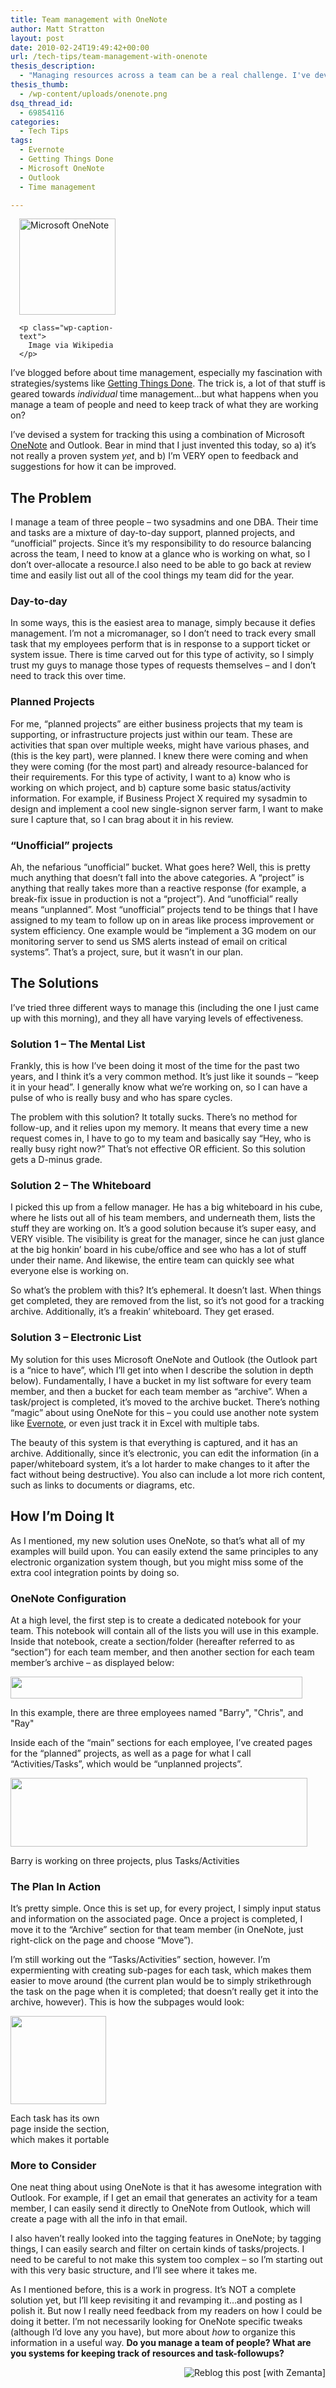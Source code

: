 ```yaml
---
title: Team management with OneNote
author: Matt Stratton
layout: post
date: 2010-02-24T19:49:42+00:00
url: /tech-tips/team-management-with-onenote
thesis_description:
  - "Managing resources across a team can be a real challenge. I've devised a system for tracking this using a combination of Microsoft OneNote and Outlook. Bear in mind that I just invented this today, so a) it's not really a proven system yet, and b) I'm VERY open to feedback and suggestions for how it can be improved."
thesis_thumb:
  - /wp-content/uploads/onenote.png
dsq_thread_id:
  - 69854116
categories:
  - Tech Tips
tags:
  - Evernote
  - Getting Things Done
  - Microsoft OneNote
  - Outlook
  - Time management

---
```

<div class="zemanta-img" style="margin: 1em; display: block;">
  <div style="width: 164px" class="wp-caption alignright">
    <a href="http://en.wikipedia.org/wiki/Image:1note2007.PNG"><img class=" " title="Microsoft OneNote" src="http://upload.wikimedia.org/wikipedia/en/8/8f/1note2007.PNG" alt="Microsoft OneNote" width="154" height="154" /></a>
    
    <p class="wp-caption-text">
      Image via Wikipedia
    </p>
  </div>
</div>

I&#8217;ve blogged before about time management, especially my fascination with strategies/systems like <a class="zem_slink" title="Getting Things Done" rel="wikipedia" href="http://en.wikipedia.org/wiki/Getting_Things_Done">Getting Things Done</a>. The trick is, a lot of that stuff is geared towards _individual_ time management&#8230;but what happens when you manage a team of people and need to keep track of what they are working on?

I&#8217;ve devised a system for tracking this using a combination of Microsoft <a class="zem_slink" title="Microsoft OneNote" rel="homepage" href="http://office.microsoft.com/en-us/onenote/FX100487701033.aspx">OneNote</a> and Outlook. Bear in mind that I just invented this today, so a) it&#8217;s not really a proven system _yet_, and b) I&#8217;m VERY open to feedback and suggestions for how it can be improved.

## The Problem

I manage a team of three people &#8211; two sysadmins and one DBA. Their time and tasks are a mixture of day-to-day support, planned projects, and &#8220;unofficial&#8221; projects. Since it&#8217;s my responsibility to do resource balancing across the team, I need to know at a glance who is working on what, so I don&#8217;t over-allocate a resource.I also need to be able to go back at review time and easily list out all of the cool things my team did for the year.

### Day-to-day

In some ways, this is the easiest area to manage, simply because it defies management. I&#8217;m not a micromanager, so I don&#8217;t need to track every small task that my employees perform that is in response to a support ticket or system issue. There is time carved out for this type of activity, so I simply trust my guys to manage those types of requests themselves &#8211; and I don&#8217;t need to track this over time.

### Planned Projects

For me, &#8220;planned projects&#8221; are either business projects that my team is supporting, or infrastructure projects just within our team. These are activities that span over multiple weeks, might have various phases, and (this is the key part), were planned. I knew there were coming and when they were coming (for the most part) and already resource-balanced for their requirements. For this type of activity, I want to a) know who is working on which project, and b) capture some basic status/activity information. For example, if Business Project X required my sysadmin to design and implement a cool new single-signon server farm, I want to make sure I capture that, so I can brag about it in his review.

### &#8220;Unofficial&#8221; projects

Ah, the nefarious &#8220;unofficial&#8221; bucket. What goes here? Well, this is pretty much anything that doesn&#8217;t fall into the above categories. A &#8220;project&#8221; is anything that really takes more than a reactive response (for example, a break-fix issue in production is not a &#8220;project&#8221;). And &#8220;unofficial&#8221; really means &#8220;unplanned&#8221;. Most &#8220;unofficial&#8221; projects tend to be things that I have assigned to my team to follow up on in areas like process improvement or system efficiency. One example would be &#8220;implement a 3G modem on our monitoring server to send us SMS alerts instead of email on critical systems&#8221;. That&#8217;s a project, sure, but it wasn&#8217;t in our plan.

## The Solutions

I&#8217;ve tried three different ways to manage this (including the one I just came up with this morning), and they all have varying levels of effectiveness.

### Solution 1 &#8211; The Mental List

Frankly, this is how I&#8217;ve been doing it most of the time for the past two years, and I think it&#8217;s a very common method. It&#8217;s just like it sounds &#8211; &#8220;keep it in your head&#8221;. I generally know what we&#8217;re working on, so I can have a pulse of who is really busy and who has spare cycles.

The problem with this solution? It totally sucks. There&#8217;s no method for follow-up, and it relies upon my memory. It means that every time a new request comes in, I have to go to my team and basically say &#8220;Hey, who is really busy right now?&#8221; That&#8217;s not effective OR efficient. So this solution gets a D-minus grade.

### Solution 2 &#8211; The Whiteboard

I picked this up from a fellow manager. He has a big whiteboard in his cube, where he lists out all of his team members, and underneath them, lists the stuff they are working on. It&#8217;s a good solution because it&#8217;s super easy, and VERY visible. The visibility is great for the manager, since he can just glance at the big honkin&#8217; board in his cube/office and see who has a lot of stuff under their name. And likewise, the entire team can quickly see what everyone else is working on.

So what&#8217;s the problem with this? It&#8217;s ephemeral. It doesn&#8217;t last. When things get completed, they are removed from the list, so it&#8217;s not good for a tracking archive. Additionally, it&#8217;s a freakin&#8217; whiteboard. They get erased.

### Solution 3 &#8211; Electronic List

My solution for this uses Microsoft OneNote and Outlook (the Outlook part is a &#8220;nice to have&#8221;, which I&#8217;ll get into when I describe the solution in depth below). Fundamentally, I have a bucket in my list software for every team member, and then a bucket for each team member as &#8220;archive&#8221;. When a task/project is completed, it&#8217;s moved to the archive bucket. There&#8217;s nothing &#8220;magic&#8221; about using OneNote for this &#8211; you could use another note system like <a class="zem_slink" title="Evernote" rel="homepage" href="http://www.evernote.com/">Evernote</a>, or even just track it in Excel with multiple tabs.

The beauty of this system is that everything is captured, and it has an archive. Additionally, since it&#8217;s electronic, you can edit the information (in a paper/whiteboard system, it&#8217;s a lot harder to make changes to it after the fact without being destructive). You also can include a lot more rich content, such as links to documents or diagrams, etc.

## How I&#8217;m Doing It

As I mentioned, my new solution uses OneNote, so that&#8217;s what all of my examples will build upon. You can easily extend the same principles to any electronic organization system though, but you might miss some of the extra cool integration points by doing so.

### OneNote Configuration

At a high level, the first step is to create a dedicated notebook for your team. This notebook will contain all of the lists you will use in this example. Inside that notebook, create a section/folder (hereafter referred to as &#8220;section&#8221;) for each team member, and then another section for each team member&#8217;s archive &#8211; as displayed below:

<div id="attachment_5979" style="width: 477px" class="wp-caption aligncenter">
  <img class="size-full wp-image-5979" title="buckets" src="/wp-content/uploads/buckets.png" alt="" width="467" height="35" srcset="/wp-content/uploads/buckets.png 467w, /wp-content/uploads/buckets-300x22.png 300w" sizes="(max-width: 467px) 100vw, 467px" />
  
  <p class="wp-caption-text">
    In this example, there are three employees named "Barry", "Chris", and "Ray"
  </p>
</div>

Inside each of the &#8220;main&#8221; sections for each employee, I&#8217;ve created pages for the &#8220;planned&#8221; projects, as well as a page for what I call &#8220;Activities/Tasks&#8221;, which would be &#8220;unplanned projects&#8221;.

<div id="attachment_5980" style="width: 485px" class="wp-caption aligncenter">
  <img class="size-full wp-image-5980" title="projects" src="/wp-content/uploads/projects.png" alt="" width="475" height="110" srcset="/wp-content/uploads/projects.png 475w, /wp-content/uploads/projects-300x69.png 300w" sizes="(max-width: 475px) 100vw, 475px" />
  
  <p class="wp-caption-text">
    Barry is working on three projects, plus Tasks/Activities
  </p>
</div>

### The Plan In Action

It&#8217;s pretty simple. Once this is set up, for every project, I simply input status and information on the associated page. Once a project is completed, I move it to the &#8220;Archive&#8221; section for that team member (in OneNote, just right-click on the page and choose &#8220;Move&#8221;).

I&#8217;m still working out the &#8220;Tasks/Activities&#8221; section, however. I&#8217;m expermienting with creating sub-pages for each task, which makes them easier to move around (the current plan would be to simply strikethrough the task on the page when it is completed; that doesn&#8217;t really get it into the archive, however). This is how the subpages would look:

<div id="attachment_5981" style="width: 163px" class="wp-caption aligncenter">
  <img class="size-full wp-image-5981" title="sub-pages" src="/wp-content/uploads/sub-pages.png" alt="" width="153" height="141" />
  
  <p class="wp-caption-text">
    Each task has its own page inside the section, which makes it portable
  </p>
</div>

### More to Consider

One neat thing about using OneNote is that it has awesome integration with Outlook. For example, if I get an email that generates an activity for a team member, I can easily send it directly to OneNote from Outlook, which will create a page with all the info in that email.

I also haven&#8217;t really looked into the tagging features in OneNote; by tagging things, I can easily search and filter on certain kinds of tasks/projects. I need to be careful to not make this system too complex &#8211; so I&#8217;m starting out with this very basic structure, and I&#8217;ll see where it takes me.

As I mentioned before, this is a work in progress. It&#8217;s NOT a complete solution yet, but I&#8217;ll keep revisiting it and revamping it&#8230;and posting as I polish it. But now I really need feedback from my readers on how I could be doing it better. I&#8217;m not necessarily looking for OneNote specific tweaks (although I&#8217;d love any you have), but more about _how_ to organize this information in a useful way. **Do you manage a team of people? What are you systems for keeping track of resources and task-followups?**

<div class="zemanta-pixie" style="margin-top: 10px; height: 15px;">
  <a class="zemanta-pixie-a" title="Reblog this post [with Zemanta]" href="http://reblog.zemanta.com/zemified/29771d90-8072-4a78-b3d4-fd33432e71d2/"><img class="zemanta-pixie-img" style="border: medium none; float: right;" src="http://img.zemanta.com/reblog_c.png?x-id=29771d90-8072-4a78-b3d4-fd33432e71d2" alt="Reblog this post [with Zemanta]" /></a><span class="zem-script pretty-attribution"></span>
</div>